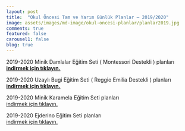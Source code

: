 ```yaml
---
layout: post
title:  "Okul Öncesi Tam ve Yarım Günlük Planlar – 2019/2020"
image: assets/images/md-image/okul-oncesi-planlar/planlar2019.jpg
comments: true
featured: false
carousel1: false
blog: true
---
```

2019-2020 Minik Damlalar Eğitim Seti ( Montessori Destekli ) planları  
**<a href="https://e-damla.ams3.digitaloceanspaces.com/PLANLAR/minikdamla_planlar.zip" target="_blank" rel="noopener"><strong>indirmek için tıklayın.</strong></a>**

2019-2020 Uzaylı Bugi Eğitim Seti ( Reggio Emilia Destekli ) planları  
<a href="https://e-damla.ams3.digitaloceanspaces.com/PLANLAR/uzayli_bugi_planlar.zip" target="_blank" rel="noopener"><strong>indirmek için tıklayın.</strong></a>

2019-2020 Minik Karamela Eğitim Seti planları  
<a href="https://e-damla.ams3.digitaloceanspaces.com/PLANLAR/minik_karamela_planlar.zip" target="_blank" rel="noopener">indirmek için tıklayın.</a>

2019-2020 Ejderino Eğitim Seti planları  
<a href="https://e-damla.ams3.digitaloceanspaces.com/PLANLAR/ejderino_planlar.zip" target="_blank" rel="noopener">indirmek için tıklayın.</a>
